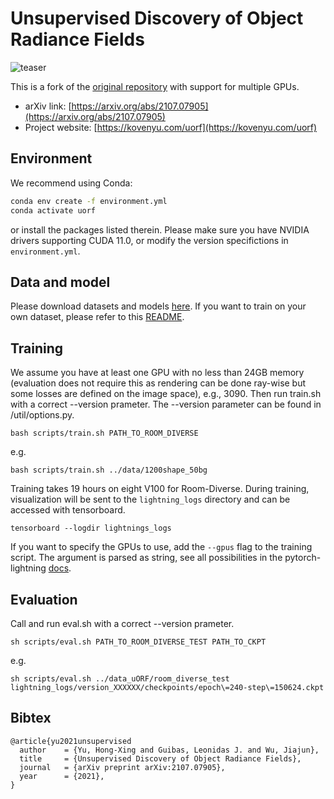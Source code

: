 # Unsupervised Discovery of Object Radiance Fields
![teaser](teaser.gif)

This is a fork of the [original repository](https://github.com/KovenYu/uORF) with support for multiple GPUs.


- arXiv link: [https://arxiv.org/abs/2107.07905](https://arxiv.org/abs/2107.07905)
- Project website: [https://kovenyu.com/uorf](https://kovenyu.com/uorf)

## Environment
We recommend using Conda:
```sh
conda env create -f environment.yml
conda activate uorf
```
or install the packages listed therein. Please make sure you have NVIDIA drivers supporting CUDA 11.0, or modify the version specifictions in `environment.yml`.

## Data and model
Please download datasets and models [here](https://office365stanford-my.sharepoint.com/:f:/g/personal/koven_stanford_edu/Et9SOVcOxOdHilaqfq4Y3PsBsiPGW6NGdbMd2i3tRSB5Dg?e=WRrXIh).
If you want to train on your own dataset, please refer to this [README](data/README.md).

## Training
We assume you have at least one GPU with no less than 24GB memory (evaluation does not require this as rendering can be done ray-wise but some losses are defined on the image space),
e.g., 3090. Then run train.sh with a correct --version prameter. The --version parameter can be found in /util/options.py.
```shell
bash scripts/train.sh PATH_TO_ROOM_DIVERSE
```
e.g.
```shell
bash scripts/train.sh ../data/1200shape_50bg
```
Training takes 19 hours on eight V100 for Room-Diverse.
During training, visualization will be sent to the `lightning_logs` directory and can be accessed with tensorboard.

```shell
tensorboard --logdir lightnings_logs
```

If you want to specify the GPUs to use, add the `--gpus` flag to the training script.
The argument is parsed as string, see all possibilities in the pytorch-lightning [docs](https://pytorch-lightning.readthedocs.io/en/latest/advanced/multi_gpu.html#select-gpu-devices).

## Evaluation
Call and run eval.sh with a correct --version prameter.
```shell
sh scripts/eval.sh PATH_TO_ROOM_DIVERSE_TEST PATH_TO_CKPT
```
e.g.
```
sh scripts/eval.sh ../data_uORF/room_diverse_test lightning_logs/version_XXXXXX/checkpoints/epoch\=240-step\=150624.ckpt 
```

## Bibtex
```
@article{yu2021unsupervised
  author    = {Yu, Hong-Xing and Guibas, Leonidas J. and Wu, Jiajun},
  title     = {Unsupervised Discovery of Object Radiance Fields},
  journal   = {arXiv preprint arXiv:2107.07905},
  year      = {2021},
}
```
